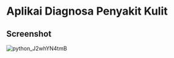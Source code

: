 # Aplikai Diagnosa Penyakit Kulit


## Screenshot
![python_J2whYN4tmB](https://user-images.githubusercontent.com/73381115/204084861-b37b25ff-1d86-47f7-973a-aa4ffdd7c74f.png)


